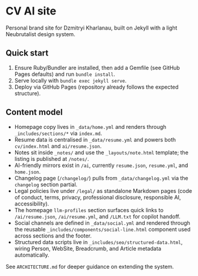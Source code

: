 # CV AI site

Personal brand site for Dzmitryi Kharlanau, built on Jekyll with a light Neubrutalist design system.

## Quick start

1. Ensure Ruby/Bundler are installed, then add a Gemfile (see GitHub Pages defaults) and run `bundle install`.
2. Serve locally with `bundle exec jekyll serve`.
3. Deploy via GitHub Pages (repository already follows the expected structure).

## Content model

- Homepage copy lives in `_data/home.yml` and renders through `_includes/sections/*` via `index.md`.
- Resume data is centralised in `_data/resume.yml` and powers both `cv/index.html` and `ai/resume.json`.
- Notes sit inside `_notes/` and use the `_layouts/note.html` template; the listing is published at `/notes/`.
- AI-friendly mirrors exist in `/ai`, currently `resume.json`, `resume.yml`, and `home.json`.
- Changelog page (`/changelog/`) pulls from `_data/changelog.yml` via the `changelog` section partial.
- Legal policies live under `/legal/` as standalone Markdown pages (code of conduct, terms, privacy, professional disclosure, responsible AI, accessibility).
- The homepage `llm-profiles` section surfaces quick links to `/ai/resume.json`, `/ai/resume.yml`, and `/LLM.txt` for copilot handoff.
- Social channels are defined in `_data/social.yml` and rendered through the reusable `_includes/components/social-line.html` component used across sections and the footer.
- Structured data scripts live in `_includes/seo/structured-data.html`, wiring Person, WebSite, Breadcrumb, and Article metadata automatically.

See `ARCHITECTURE.md` for deeper guidance on extending the system.
